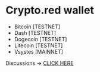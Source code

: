 # Crypto.red wallet

 * Bitcoin [TESTNET]
 * Dash [TESTNET]
 * Dogecoin [TESTNET]
 * Litecoin [TESTNET]
 * Vsystes [MAINNET]

Discussions -> [CLICK HERE](https://github.com/crypto-red/crypto-red.github.io/discussions)

